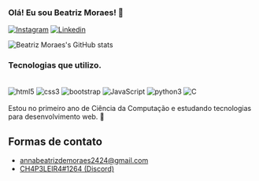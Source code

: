 ### Olá! Eu sou Beatriz Moraes! 🤖

[![Instagram](https://img.shields.io/badge/Instagram-E4405F?style=for-the-badge&logo=instagram&logoColor=white)](https://www.instagram.com/beaatriizmoraes/)
[![Linkedin](https://img.shields.io/badge/LinkedIn-0077B5?style=for-the-badge&logo=linkedin&logoColor=white)](https://www.linkedin.com/in/beatriz-moraes-293907182/)

![Beatriz Moraes's GitHub stats](https://github-readme-stats.vercel.app/api?username=BeatrizMoraes01&show_icons=true&theme=dark)

### Tecnologias que utilizo.

<div style="display: inline_block"><br/>
    <img align="center" alt="html5" src="https://img.shields.io/badge/HTML5-E34F26?style=for-the-badge&logo=html5&logoColor=white">
     <img align="center" alt="css3" src="https://img.shields.io/badge/CSS3-1572B6?style=for-the-badge&logo=css3&logoColor=white">
      <img align="center" alt="bootstrap" src="https://img.shields.io/badge/Bootstrap-563D7C?style=for-the-badge&logo=bootstrap&logoColor=white">
      <img align="center" alt="JavaScript" src="https://img.shields.io/badge/JavaScript-323330?style=for-the-badge&logo=javascript&logoColor=F7DF1E">
      <img align="center" alt="python3" src="https://img.shields.io/badge/Python-14354C?style=for-the-badge&logo=python&logoColor=white">
      <img align="center" alt="C" src="https://img.shields.io/badge/C-00599C?style=for-the-badge&logo=c&logoColor=white">

</div>
<br/>
Estou no primeiro ano de Ciência da Computação e estudando tecnologias para desenvolvimento web. 👾

<br/>

## Formas de contato
- [annabeatrizdemoraes2424@gmail.com](annabeatrizdemoraes2424@gmail.com)<br>
- [CH4P3LEIR4#1264 (Discord)](https://discord.gg/EZKPYVbQ)
